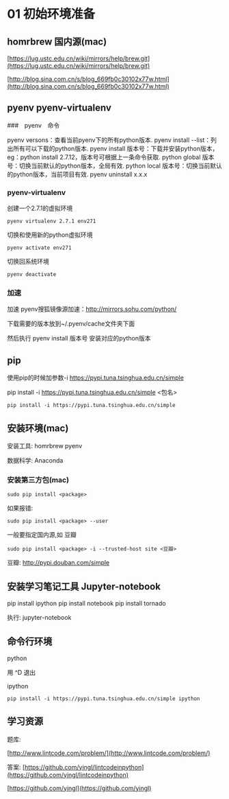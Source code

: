 # 01 初始环境准备

## homrbrew 国内源(mac)
[https://lug.ustc.edu.cn/wiki/mirrors/help/brew.git](https://lug.ustc.edu.cn/wiki/mirrors/help/brew.git)

[http://blog.sina.com.cn/s/blog_669fb0c30102x77w.html](http://blog.sina.com.cn/s/blog_669fb0c30102x77w.html)

## pyenv pyenv-virtualenv

###　pyenv　命令

pyenv versons：查看当前pyenv下的所有python版本.
pyenv install --list：列出所有可以下载的python版本.
pyenv install 版本号：下载并安装python版本，eg：python install 2.7.12，版本号可根据上一条命令获取.
python global 版本号：切换当前默认的python版本，全局有效.
python local 版本号：切换当前默认的python版本，当前项目有效.
pyenv uninstall x.x.x


### pyenv-virtualenv

创建一个2.7.1的虚拟环境

`pyenv virtualenv 2.7.1 env271`

切换和使用新的python虚拟环境

`pyenv activate env271`

切换回系统环境

`pyenv deactivate`


### 加速

加速
pyenv搜狐镜像源加速：http://mirrors.sohu.com/python/

下载需要的版本放到~/.pyenv/cache文件夹下面

然后执行 pyenv install 版本号 安装对应的python版本

## pip

使用pip的时候加参数-i https://pypi.tuna.tsinghua.edu.cn/simple

pip install -i https://pypi.tuna.tsinghua.edu.cn/simple <包名>

`pip install -i https://pypi.tuna.tsinghua.edu.cn/simple `

## 安装环境(mac)

安装工具: homrbrew pyenv

数据科学: Anaconda

### 安装第三方包(mac)

```
sudo pip install <package>

```

如果报错:

```
sudo pip install <package> --user

```

一般要指定国内源,如 豆瓣

```
sudo pip install <package> -i --trusted-host site <豆瓣>

```

豆瓣: http://pypi.douban.com/simple

## 安装学习笔记工具 Jupyter-notebook

pip install ipython
pip install notebook
pip install tornado

执行: jupyter-notebook

## 命令行环境

python 

用 ^D 退出

ipython

`pip install -i https://pypi.tuna.tsinghua.edu.cn/simple ipython`




## 学习资源

题库:

[http://www.lintcode.com/problem/](http://www.lintcode.com/problem/)

答案:
[https://github.com/yingl/lintcodeinpython](https://github.com/yingl/lintcodeinpython)

[https://github.com/yingl](https://github.com/yingl)

